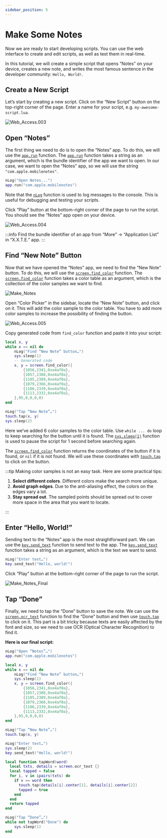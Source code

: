 ```yaml
---
sidebar_position: 5
---
```


# Make Some Notes

Now we are ready to start developing scripts. You can use the web interface to create and edit scripts, as well as test them in real-time.

In this tutorial, we will create a simple script that opens “Notes” on your device, creates a new note, and writes the most famous sentence in the developer community: `Hello, World!`.

## Create a New Script

Let’s start by creating a new script. Click on the “New Script” button on the top-right corner of the page. Enter a name for your script, e.g. `my-awesome-script.lua`.

![Web_Access.003](./img/Web_Access.003.png)

## Open “Notes”

The first thing we need to do is to open the “Notes” app. To do this, we will use the [`app.run`](../lua-manual/app.md#run-the-app-apprun) function. The [`app.run`](../lua-manual/app.md#run-the-app-apprun) function takes a string as an argument, which is the bundle identifier of the app we want to open. In our case, we want to open the “Notes” app, so we will use the string `"com.apple.mobilenotes"`.

```lua
nLog("Open Notes...")
app.run("com.apple.mobilenotes")
```

Note that the [`nLog`](../lua-manual/appendix/logging-facilities.md#nlog) function is used to log messages to the console. This is useful for debugging and testing your scripts.

Click “Play” button at the bottom-right corner of the page to run the script. You should see the “Notes” app open on your device.

![Web_Access.004](./img/Web_Access.004.png)

:::info
Find the bundle identifier of an app from “More” → “Application List” in “X.X.T.E.” app.
:::

## Find “New Note” Button

Now that we have opened the “Notes” app, we need to find the “New Note” button. To do this, we will use the [`screen.find_color`](../lua-manual/screen.md#-multi-point-similarity-mode-color-finding-screenfind_color) function. The [`screen.find_color`](../lua-manual/screen.md#-multi-point-similarity-mode-color-finding-screenfind_color) function takes a color table as an argument, which is the collection of the color samples we want to find.

![Make_Notes](./img/Make_Notes.gif)

Open “Color Picker” in the sidebar, locate the “New Note” button, and click on it. This will add the color sample to the color table. You have to add more color samples to increase the possibility of finding the button.

![Web_Access.005](./img/Web_Access.005.png)

Copy generated code from `find_color` function and paste it into your script:

```lua
local x, y
while x == nil do
    nLog("Find “New Note” button…")
    sys.sleep(1)
    -- Generated code
    x, y = screen.find_color({
        {1056,2341,0xe4af0a},
        {1057,2388,0xe4af0a},
        {1105,2389,0xe4af0a},
        {1079,2366,0xe4af0a},
        {1106,2339,0xe4af0a},
        {1113,2332,0xe4af0a},
    },95,0,0,0,0)
end

nLog("Tap “New Note”…")
touch.tap(x, y)
sys.sleep(2)
```

Here we’ve added 6 color samples to the color table. Use `while ... do` loop to keep searching for the button until it is found. The [`sys.sleep(1)`](../lua-manual/sys.md#-second-level-delay-syssleep) function is used to pause the script for 1 second before searching again.

The [`screen.find_color`](../lua-manual/screen.md#-multi-point-similarity-mode-color-finding-screenfind_color) function returns the coordinates of the button if it is found, or `nil` if it is not found. We will use these coordinates with [`touch.tap`](../lua-manual/touch.md#simulate-a-single-tap-on-the-screen-touchtap) to click on the button.

:::tip
Making color samples is not an easy task. Here are some practical tips:

1. **Select different colors**. Different colors make the search more unique.
2. **Avoid graph edges**. Due to the anti-aliasing effect, the colors on the edges vary a lot.
3. **Stay spread out**. The sampled points should be spread out to cover more space in the area that you want to locate.

:::

## Enter “Hello, World!”

Sending text to the “Notes” app is the most straightforward part. We can use the [`key.send_text`](../lua-manual/key.md#simulate-typing-text-keysend_text) function to send text to the app. The [`key.send_text`](../lua-manual/key.md#simulate-typing-text-keysend_text) function takes a string as an argument, which is the text we want to send.

```lua
nLog("Enter text…")
key.send_text("Hello, world!")
```

Click “Play” button at the bottom-right corner of the page to run the script.

![Make_Notes_Final](./img/Make_Notes_Final.gif)

## Tap “Done”

Finally, we need to tap the “Done” button to save the note. We can use the [`screen.ocr_text`](../lua-manual/screen.md#-screen-optical-character-recognition-screenocr_text) function to find the “Done” button and then use [`touch.tap`](../lua-manual/touch.md#simulate-a-single-tap-on-the-screen-touchtap) to click on it. This part is a bit tricky because texts are easily affected by the font and size, so we need to use OCR (Optical Character Recognition) to find it.

**Here is our final script:**

```lua
nLog("Open “Notes”…")
app.run("com.apple.mobilenotes")

local x, y
while x == nil do
    nLog("Find “New Note” button…")
    sys.sleep(1)
    x, y = screen.find_color({
        {1056,2341,0xe4af0a},
        {1057,2388,0xe4af0a},
        {1105,2389,0xe4af0a},
        {1079,2366,0xe4af0a},
        {1106,2339,0xe4af0a},
        {1113,2332,0xe4af0a},
    },95,0,0,0,0)
end

nLog("Tap “New Note”…")
touch.tap(x, y)

nLog("Enter text…")
sys.sleep(2)
key.send_text("Hello, world!")

local function tapWord(word)
  local txts, details = screen.ocr_text {}
  local tapped = false
  for i, v in ipairs(txts) do
    if v == word then
      touch.tap(details[i].center[1], details[i].center[2])
      tapped = true
    end
  end
  return tapped
end

nLog("Tap “Done”…")
while not tapWord("Done") do
    sys.sleep(1)
end
```
